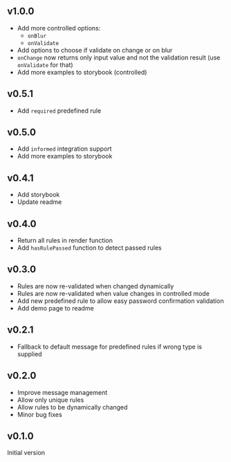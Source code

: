 ## v1.0.0
- Add more controlled options:
    * `onBlur`
    * `onValidate`
- Add options to choose if validate on change or on blur
- `onChange` now returns only input value and not the validation result (use `onValidate` for that)
- Add more examples to storybook (controlled)

## v0.5.1
- Add `required` predefined rule

## v0.5.0
- Add `informed` integration support
- Add more examples to storybook

## v0.4.1
- Add storybook
- Update readme

## v0.4.0
- Return all rules in render function
- Add `hasRulePassed` function to detect passed rules

## v0.3.0
- Rules are now re-validated when changed dynamically
- Rules are now re-validated when value changes in controlled mode
- Add new predefined rule to allow easy password confirmation validation
- Add demo page to readme

## v0.2.1
- Fallback to default message for predefined rules if wrong type is supplied

## v0.2.0
- Improve message management
- Allow only unique rules
- Allow rules to be dynamically changed
- Minor bug fixes

## v0.1.0
Initial version
